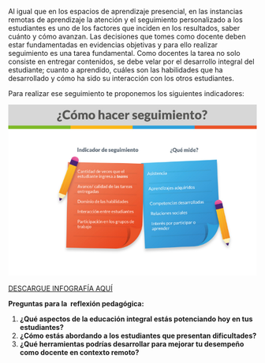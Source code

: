 

Al igual que en los espacios de aprendizaje presencial, en las instancias remotas de aprendizaje la atención y el seguimiento personalizado a los estudiantes es uno de los factores que inciden en los resultados, saber cuánto y cómo avanzan. Las decisiones que tomes como docente deben estar fundamentadas en evidencias objetivas y para ello realizar seguimiento es una tarea fundamental. Como docentes la tarea no solo consiste en entregar contenidos, se debe velar por el desarrollo integral del estudiante; cuanto a aprendido, cuáles son las habilidades que ha desarrollado y cómo ha sido su interacción con los otros estudiantes.

Para realizar ese seguimiento te proponemos los siguientes indicadores:

![infografía](../media/4ad1fe02-e2c0-41af-8e01-63311cf78c37.png)

[DESCARGUE INFOGRAFÍA AQUÍ](https://redqualitasedu-my.sharepoint.com/:i:/g/personal/ppenalva_redqualitas_edu_uy/ETD58fipnGxHrFW9qEjJTK4By6SNsqx3BA80BUB82QGWLQ?e=M5Fbvt)

**Preguntas para la  reflexión pedagógica:**

1.  **¿Qué aspectos de la educación integral estás potenciando hoy en tus estudiantes?**
2.  **¿Cómo estás abordando a los estudiantes que presentan dificultades?**
3.  **¿Qué herramientas podrías desarrollar para mejorar tu desempeño como docente en contexto remoto?**